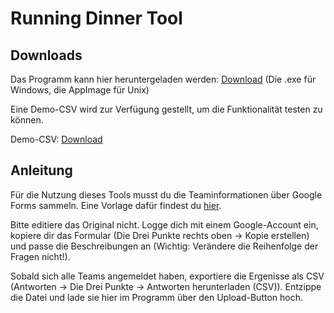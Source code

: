 # Running Dinner Tool

## Downloads

Das Programm kann hier heruntergeladen werden: [Download](https://github.com/john-kloss/Running-Dinner-Tool/releases/latest) (Die .exe für Windows, die AppImage für Unix)

Eine Demo-CSV wird zur Verfügung gestellt, um die Funktionalität testen zu können.

Demo-CSV: [Download](https://drive.google.com/uc?authuser=0&id=1QN8YCVvG_Gm0ys2B8cr8cENLjeFDnnhJ&export=download)

## Anleitung

Für die Nutzung dieses Tools musst du die Teaminformationen über Google Forms sammeln. Eine Vorlage dafür findest du [hier](https://docs.google.com/forms/d/1vvO8NXG78MsO5e4sOGtwEkixkuydAficClXSWkl3OyU/edit?usp=sharing).

Bitte editiere das Original nicht. Logge dich mit einem Google-Account ein, kopiere dir das Formular (Die Drei Punkte rechts oben → Kopie erstellen) und passe die Beschreibungen an (Wichtig: Verändere die Reihenfolge der Fragen nicht!).

Sobald sich alle Teams angemeldet haben, exportiere die Ergenisse als CSV (Antworten → Die Drei Punkte → Antworten herunterladen (CSV)).  Entzippe die Datei und lade sie hier im Programm über den Upload-Button hoch.
